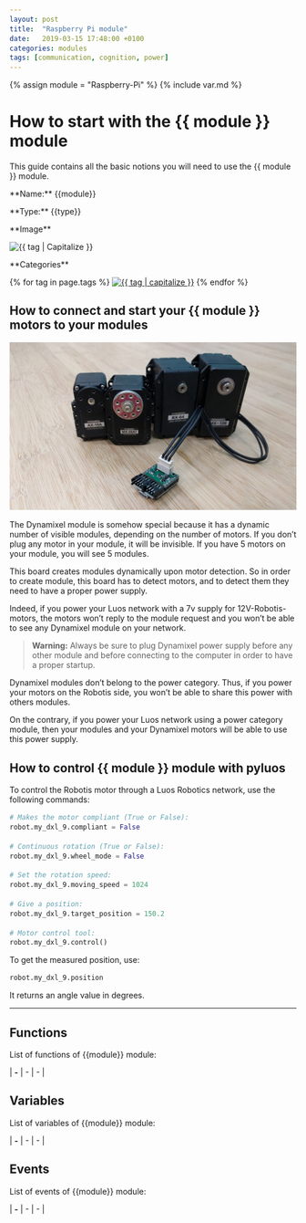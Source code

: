 ```yaml
---
layout: post
title:  "Raspberry Pi module"
date:   2019-03-15 17:48:00 +0100
categories: modules
tags: [communication, cognition, power]
---
```

{% assign module = "Raspberry-Pi" %}
{% include var.md %}

# How to start with the {{ module }} module

This guide contains all the basic notions you will need to use the {{ module }} module.

<div class="sheet" markdown="1">
<p class="sheet-title" markdown="1">**Name:** {{module}}</p>
<p class="sheet-title" markdown="1">**Type:** {{type}}</p>
<p class="sheet-title" markdown="1">**Image**</p>
<p class="indent" markdown="1"><img height="150" src="/assets/img/{{ module | downcase }}-module.png" alt="{{ tag | Capitalize }}"></p>
<p class="sheet-title" markdown="1">**Categories**</p>
<p class="indent" markdown="1">
{% for tag in page.tags %}
  <a href="{{ "/" | absolute_url }}tags.html"><img height="50" src="/assets/img/sticker-{{ tag }}.png" alt="{{ tag | capitalize }}"></a>
{% endfor %}
</p>
</div>

## How to connect and start your {{ module }} motors to your modules

![Dynamixel](/assets/img/dxl-mod-1.jpg)

The Dynamixel module is somehow special because it has a dynamic number of visible modules, depending on the number of motors. If you don’t plug any motor in your module, it will be invisible. If you have 5 motors on your module, you will see 5 modules.

This board creates modules dynamically upon motor detection. So in order to create module, this board has to detect motors, and to detect them they need to have a proper power supply.

Indeed, if you power your Luos network with a 7v supply for 12V-Robotis-motors, the motors won’t reply to the module request and you won’t be able to see any Dynamixel module on your network.

> **Warning:** Always be sure to plug Dynamixel power supply before any other module and before connecting to the computer in order to have a proper startup.

Dynamixel modules don’t belong to the power category. Thus, if you power your motors on the Robotis side, you won’t be able to share this power with others modules.

On the contrary, if you power your Luos network using a power category module, then your modules and your Dynamixel motors will be able to use this power supply.

## How to control {{ module }} module with pyluos

To control the Robotis motor through a Luos Robotics network, use the following commands:

```python
# Makes the motor compliant (True or False):
robot.my_dxl_9.compliant = False
 
# Continuous rotation (True or False):
robot.my_dxl_9.wheel_mode = False
 
# Set the rotation speed:
robot.my_dxl_9.moving_speed = 1024
 
# Give a position:
robot.my_dxl_9.target_position = 150.2
 
# Motor control tool:
robot.my_dxl_9.control()
```
 
To get the measured position, use:

```python
robot.my_dxl_9.position
```
 
It returns an angle value in degrees.

----

## Functions
List of functions of {{module}} module:
 
| **-** | - | - | 

## Variables
List of variables of {{module}} module:

| **-** | - | - | 

## Events
List of events of {{module}} module:

| **-** | - | - | 
